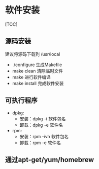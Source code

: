 # 软件安装

[TOC]

## 源码安装

建议将源码下载到 /usr/local
- ./configure 生成Makefile
- make clean 清除临时文件
- make 进行软件编译
- make install 完成软件安装

## 可执行程序

- dpkg:
    + 安装：dpkg -i 软件包名
    + 卸载：dpkg -e 软件名
- rpm:
    + 安装：rpm -ivh 软件包名
    + 卸载：rpm -e 软件名

## 通过apt-get/yum/homebrew


